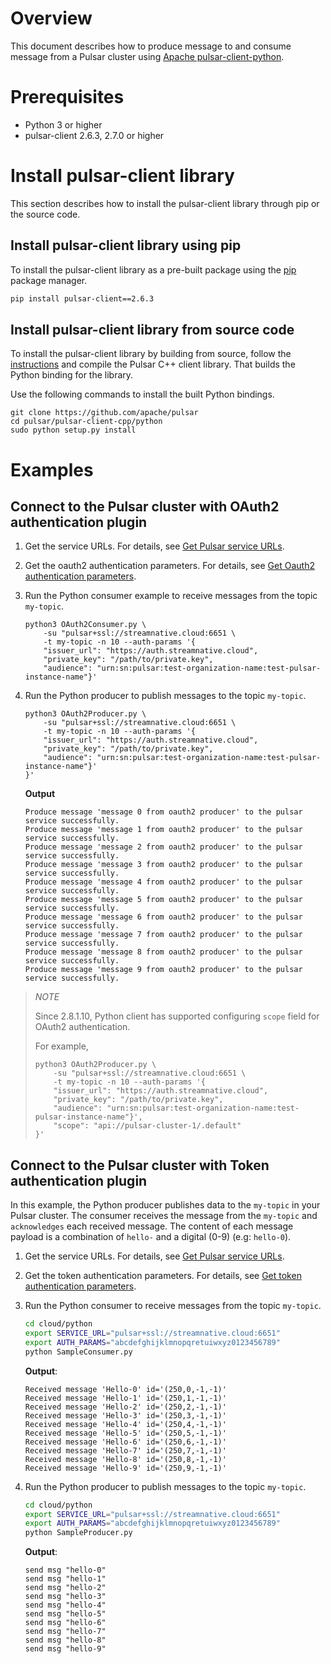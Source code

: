 # Overview

This document describes how to produce message to and consume message from a Pulsar cluster using [Apache pulsar-client-python](https://github.com/apache/pulsar/tree/master/pulsar-client-cpp/python).

# Prerequisites

- Python 3 or higher
- pulsar-client 2.6.3, 2.7.0 or higher

# Install pulsar-client library

This section describes how to install the pulsar-client library through pip or the source code.

## Install pulsar-client library using pip

To install the pulsar-client library as a pre-built package using the [pip](https://pip.pypa.io/en/stable/) package manager.

```bash
pip install pulsar-client==2.6.3
```

## Install pulsar-client library from source code

To install the pulsar-client library by building from source, follow the [instructions](https://pulsar.apache.org/docs/en/client-libraries-cpp#compilation) and compile the Pulsar C++ client library. That builds the Python binding for the library.

Use the following commands to install the built Python bindings.

```shell script
git clone https://github.com/apache/pulsar
cd pulsar/pulsar-client-cpp/python
sudo python setup.py install
```

# Examples

## Connect to the Pulsar cluster with OAuth2 authentication plugin

1. Get the service URLs. For details, see [Get Pulsar service URLs](https://github.com/streamnative/pulsar-examples/tree/master/cloud#get-pulsar-service-urls).

2. Get the oauth2 authentication parameters. For details, see [Get Oauth2 authentication parameters](https://github.com/streamnative/examples/tree/master/cloud#get-oauth2-authentication-parameters).

3. Run the Python consumer example to receive messages from the topic `my-topic`.

    ```shell
    python3 OAuth2Consumer.py \
        -su "pulsar+ssl://streamnative.cloud:6651 \
        -t my-topic -n 10 --auth-params '{
        "issuer_url": "https://auth.streamnative.cloud",
        "private_key": "/path/to/private.key",
        "audience": "urn:sn:pulsar:test-organization-name:test-pulsar-instance-name"}'
    ```

4. Run the Python producer to publish messages to the topic `my-topic`.

    ```shell
    python3 OAuth2Producer.py \
        -su "pulsar+ssl://streamnative.cloud:6651 \
        -t my-topic -n 10 --auth-params '{
        "issuer_url": "https://auth.streamnative.cloud",
        "private_key": "/path/to/private.key",
        "audience": "urn:sn:pulsar:test-organization-name:test-pulsar-instance-name"}'
    }'
    ```
    
    **Output**
    
    ```shell
    Produce message 'message 0 from oauth2 producer' to the pulsar service successfully.
    Produce message 'message 1 from oauth2 producer' to the pulsar service successfully.
    Produce message 'message 2 from oauth2 producer' to the pulsar service successfully.
    Produce message 'message 3 from oauth2 producer' to the pulsar service successfully.
    Produce message 'message 4 from oauth2 producer' to the pulsar service successfully.
    Produce message 'message 5 from oauth2 producer' to the pulsar service successfully.
    Produce message 'message 6 from oauth2 producer' to the pulsar service successfully.
    Produce message 'message 7 from oauth2 producer' to the pulsar service successfully.
    Produce message 'message 8 from oauth2 producer' to the pulsar service successfully.
    Produce message 'message 9 from oauth2 producer' to the pulsar service successfully.
    ```

> *NOTE*
>
> Since 2.8.1.10, Python client has supported configuring `scope` field for OAuth2 authentication.
>
> For example,
>
> ```shell
> python3 OAuth2Producer.py \
>     -su "pulsar+ssl://streamnative.cloud:6651 \
>     -t my-topic -n 10 --auth-params '{
>     "issuer_url": "https://auth.streamnative.cloud",
>     "private_key": "/path/to/private.key",
>     "audience": "urn:sn:pulsar:test-organization-name:test-pulsar-instance-name"}',
>     "scope": "api://pulsar-cluster-1/.default"
> }'
> ```


## Connect to the Pulsar cluster with Token authentication plugin

In this example, the Python producer publishes data to the `my-topic` in your Pulsar cluster. The consumer receives the message from the `my-topic` and `acknowledges` each received message.
The content of each message payload is a combination of `hello-` and a digital (0-9) (e.g: `hello-0`).

1. Get the service URLs. For details, see [Get Pulsar service URLs](https://github.com/streamnative/pulsar-examples/tree/master/cloud#get-pulsar-service-urls).

2. Get the token authentication parameters. For details, see [Get token authentication parameters](https://github.com/streamnative/pulsar-examples/tree/master/cloud#get-token-authentication-parameters).

3. Run the Python consumer to receive messages from the topic  `my-topic`.

    ```bash
    cd cloud/python
    export SERVICE_URL="pulsar+ssl://streamnative.cloud:6651"
    export AUTH_PARAMS="abcdefghijklmnopqretuiwxyz0123456789"
    python SampleConsumer.py
    ```

    **Output**:

    ```text
    Received message 'Hello-0' id='(250,0,-1,-1)'
    Received message 'Hello-1' id='(250,1,-1,-1)'
    Received message 'Hello-2' id='(250,2,-1,-1)'
    Received message 'Hello-3' id='(250,3,-1,-1)'
    Received message 'Hello-4' id='(250,4,-1,-1)'
    Received message 'Hello-5' id='(250,5,-1,-1)'
    Received message 'Hello-6' id='(250,6,-1,-1)'
    Received message 'Hello-7' id='(250,7,-1,-1)'
    Received message 'Hello-8' id='(250,8,-1,-1)'
    Received message 'Hello-9' id='(250,9,-1,-1)'
    ```

4. Run the Python producer to publish messages to the topic `my-topic`.

    ```bash
    cd cloud/python
    export SERVICE_URL="pulsar+ssl://streamnative.cloud:6651"
    export AUTH_PARAMS="abcdefghijklmnopqretuiwxyz0123456789"
    python SampleProducer.py
    ```

    **Output**:

    ```text
    send msg "hello-0"
    send msg "hello-1"
    send msg "hello-2"
    send msg "hello-3"
    send msg "hello-4"
    send msg "hello-5"
    send msg "hello-6"
    send msg "hello-7"
    send msg "hello-8"
    send msg "hello-9"
    ```
